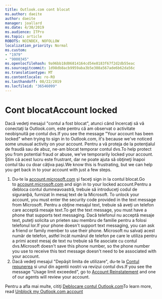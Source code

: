 ```yaml
---
title: Outlook.com cont blocat
ms.author: daeite
author: daeite
manager: joallard
ms.date: 4/30/2019
ms.audience: ITPro
ms.topic: article
ROBOTS: NOINDEX, NOFOLLOW
localization_priority: Normal
ms.custom:
- "1979"
- "9000345"
ms.openlocfilehash: 9a96bb18d06814164cd54e8183f67f2d2db55eac
ms.sourcegitcommit: 1d98db8acb9959aba3b5e308a567ade6b62da56c
ms.translationtype: MT
ms.contentlocale: ro-RO
ms.lasthandoff: 08/22/2019
ms.locfileid: "36546099"
---
```

# <a name="account-locked"></a><span data-ttu-id="f9f37-102">Cont blocat</span><span class="sxs-lookup"><span data-stu-id="f9f37-102">Account locked</span></span>

<span data-ttu-id="f9f37-103">Dacă vedeţi mesajul "contul a fost blocat", atunci când încercaţi să vă conectaţi la Outlook.com, este pentru că am observat o activitate neobişnuită pe contul dvs.</span><span class="sxs-lookup"><span data-stu-id="f9f37-103">If you see the message "Your account has been locked" when trying to sign in to Outlook.com, it's because we've noticed some unusual activity on your account.</span></span> <span data-ttu-id="f9f37-104">Pentru a vă proteja de la potenţialul de fraudă sau de abuz, ne-am blocat temporar contul dvs.</span><span class="sxs-lookup"><span data-stu-id="f9f37-104">To help protect you from potential fraud or abuse, we've temporarily locked your account.</span></span> <span data-ttu-id="f9f37-105">Ştim că acest lucru este frustrant, dar ne poate ajuta să obţineţi înapoi contul tău cu doar câţiva paşi.</span><span class="sxs-lookup"><span data-stu-id="f9f37-105">We know this is frustrating, but we can help you get back in to your account with just a few steps.</span></span>

1. <span data-ttu-id="f9f37-106">Du-te la [account.microsoft.com](https://go.microsoft.com/fwlink/?linkid=2090484) şi faceţi sign in la contul blocat.</span><span class="sxs-lookup"><span data-stu-id="f9f37-106">Go to [account.microsoft.com](https://go.microsoft.com/fwlink/?linkid=2090484) and sign in to your locked account.</span></span><span data-ttu-id="f9f37-107">Pentru a debloca contul dumneavoastră, trebuie să introduceţi codul de siguranþã, furnizat în mesaj text de la Microsoft.</span><span class="sxs-lookup"><span data-stu-id="f9f37-107"> To unlock your account, you must enter the security code provided in the text message from Microsoft.</span></span> <span data-ttu-id="f9f37-108">Pentru a obţine mesajul text, trebuie să aveţi un telefon care acceptă mesaje text.</span><span class="sxs-lookup"><span data-stu-id="f9f37-108">To get the text message, you must have a phone that supports text messaging.</span></span> <span data-ttu-id="f9f37-109">Dacă telefonul nu acceptă mesaje text, puteţi solicita un prieten sau membru de familie pentru a folosi telefonul lor.</span><span class="sxs-lookup"><span data-stu-id="f9f37-109">If your phone doesn't support text messaging, you can ask a friend or family member to use their phone.</span></span> <span data-ttu-id="f9f37-110">Microsoft nu salvaţi acest număr de telefon, astfel încât numărul de telefon pe care le utiliza pentru a primi acest mesaj de text nu trebuie să fie asociate cu contul dvs.</span><span class="sxs-lookup"><span data-stu-id="f9f37-110">Microsoft doesn't save this phone number, so the phone number you use to receive this text message doesn't need to be associated with your account.</span></span>
2. <span data-ttu-id="f9f37-111">Dacă vedeţi mesajul "Depăşit limita de utilizare", du-te la [Contul repunerea](https://go.microsoft.com/fwlink/?linkid=2090483) si unul din agentii nostri va revizui contul dvs.</span><span class="sxs-lookup"><span data-stu-id="f9f37-111">If you see the message "Usage limit exceeded", go to [Account Reinstatement](https://go.microsoft.com/fwlink/?linkid=2090483) and one of our agents will review your account.</span></span>

<span data-ttu-id="f9f37-112">Pentru a afla mai multe, citiţi [Deblocare contul Outlook.com](https://support.office.com/article/f4ad2701-d166-4d8b-8a6a-9af2a1f8a4c4?wt.mc_id=Office_Outlook_com_Alchemy)</span><span class="sxs-lookup"><span data-stu-id="f9f37-112">To learn more, read [Unblock my Outlook.com account](https://support.office.com/article/f4ad2701-d166-4d8b-8a6a-9af2a1f8a4c4?wt.mc_id=Office_Outlook_com_Alchemy)</span></span> 